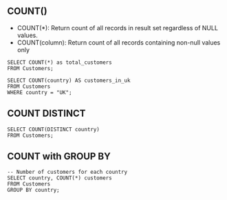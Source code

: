 ## COUNT()
- COUNT(\*): Return count of all records in result set regardless of NULL values.
- COUNT(column): Return count of all records containing non-null values only
```
SELECT COUNT(*) as total_customers
FROM Customers;
```

```
SELECT COUNT(country) AS customers_in_uk
FROM Customers
WHERE country = "UK";
```

## COUNT DISTINCT
```
SELECT COUNT(DISTINCT country)
FROM Customers;
```

## COUNT with GROUP BY
```
-- Number of customers for each country
SELECT country, COUNT(*) customers
FROM Customers
GROUP BY country;
```
